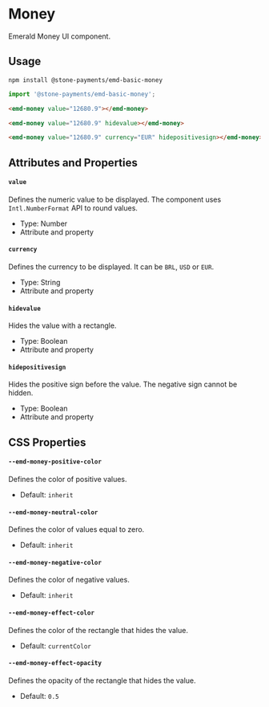 # Money

Emerald Money UI component.

## Usage

```
npm install @stone-payments/emd-basic-money
```

```js
import '@stone-payments/emd-basic-money';
```

```html
<emd-money value="12680.9"></emd-money>

<emd-money value="12680.9" hidevalue></emd-money>

<emd-money value="12680.9" currency="EUR" hidepositivesign></emd-money>
```

## Attributes and Properties

#### `value`

Defines the numeric value to be displayed. The component uses `Intl.NumberFormat` API to round values.

- Type: Number
- Attribute and property

#### `currency`

Defines the currency to be displayed. It can be `BRL`, `USD` or `EUR`.

- Type: String
- Attribute and property

#### `hidevalue`

Hides the value with a rectangle.

- Type: Boolean
- Attribute and property

#### `hidepositivesign`

Hides the positive sign before the value. The negative sign cannot be hidden.

- Type: Boolean
- Attribute and property

## CSS Properties

#### `--emd-money-positive-color`

Defines the color of positive values.

- Default: `inherit`

#### `--emd-money-neutral-color`

Defines the color of values equal to zero.

- Default: `inherit`

#### `--emd-money-negative-color`

Defines the color of negative values.

- Default: `inherit`

#### `--emd-money-effect-color`

Defines the color of the rectangle that hides the value.

- Default: `currentColor`

#### `--emd-money-effect-opacity`

Defines the opacity of the rectangle that hides the value.

- Default: `0.5`